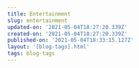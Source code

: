 ```yaml
---
title: Entertainment
slug: entertainment
updated-on: '2021-05-04T18:27:20.339Z'
created-on: '2021-05-04T18:27:20.339Z'
published-on: '2021-05-04T18:33:15.127Z'
layout: '[blog-tags].html'
tags: blog-tags
---
```



